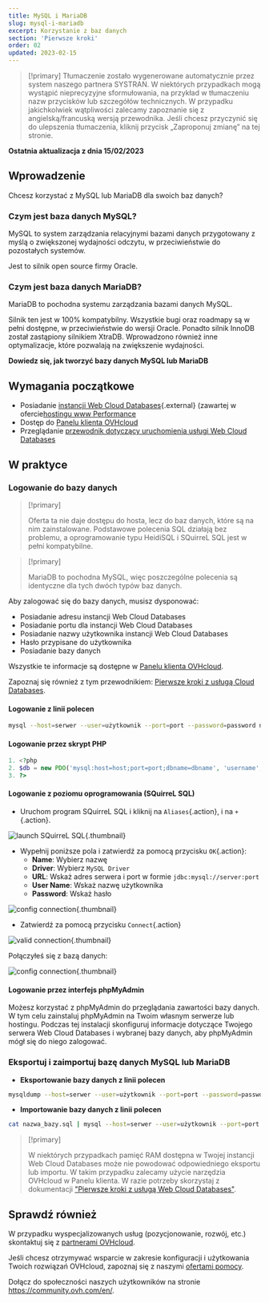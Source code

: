 ```yaml
---
title: MySQL i MariaDB
slug: mysql-i-mariadb
excerpt: Korzystanie z baz danych
section: 'Pierwsze kroki'
order: 02
updated: 2023-02-15
---
```


> [!primary]
> Tłumaczenie zostało wygenerowane automatycznie przez system naszego partnera SYSTRAN. W niektórych przypadkach mogą wystąpić nieprecyzyjne sformułowania, na przykład w tłumaczeniu nazw przycisków lub szczegółów technicznych. W przypadku jakichkolwiek wątpliwości zalecamy zapoznanie się z angielską/francuską wersją przewodnika. Jeśli chcesz przyczynić się do ulepszenia tłumaczenia, kliknij przycisk „Zaproponuj zmianę” na tej stronie.
>

**Ostatnia aktualizacja z dnia 15/02/2023**

## Wprowadzenie

Chcesz korzystać z MySQL lub MariaDB dla swoich baz danych?

### Czym jest baza danych MySQL?

MySQL to system zarządzania relacyjnymi bazami danych przygotowany z myślą o zwiększonej wydajności odczytu, w przeciwieństwie do pozostałych systemów.

Jest to silnik open source firmy Oracle.

### Czym jest baza danych MariaDB?

MariaDB to pochodna systemu zarządzania bazami danych MySQL.

Silnik ten jest w 100% kompatybilny. Wszystkie bugi oraz roadmapy są w pełni dostępne, w przeciwieństwie do wersji Oracle. Ponadto silnik InnoDB został zastąpiony silnikiem XtraDB. Wprowadzono również inne optymalizacje, które pozwalają na zwiększenie wydajności.

**Dowiedz się, jak tworzyć bazy danych MySQL lub MariaDB**
  
## Wymagania początkowe

- Posiadanie [instancji Web Cloud Databases](https://www.ovh.pl/cloud/cloud-databases/){.external} (zawartej w ofercie[hostingu www Performance](https://www.ovhcloud.com/pl/web-hosting/)
- Dostęp do [Panelu klienta OVHcloud](https://www.ovh.com/auth/?action=gotomanager&from=https://www.ovh.pl/&ovhSubsidiary=pl)
- Przeglądanie [przewodnik dotyczący uruchomienia usługi Web Cloud Databases](https://docs.ovh.com/pl/clouddb/pierwsze-kroki-z-clouddb/)

## W praktyce

### Logowanie do bazy danych

> [!primary]
>
> Oferta ta nie daje dostępu do hosta, lecz do baz danych, które są na nim zainstalowane. Podstawowe polecenia SQL działają bez problemu, a oprogramowanie typu HeidiSQL i SQuirreL SQL jest w pełni kompatybilne.
> 

> [!primary]
>
> MariaDB to pochodna MySQL, więc poszczególne polecenia są identyczne dla tych dwóch typów baz danych.
> 

Aby zalogować się do bazy danych, musisz dysponować:

- Posiadanie adresu instancji Web Cloud Databases
- Posiadanie portu dla instancji Web Cloud Databases
- Posiadanie nazwy użytkownika instancji Web Cloud Databases
- Hasło przypisane do użytkownika
- Posiadanie bazy danych

Wszystkie te informacje są dostępne w [Panelu klienta OVHcloud](https://www.ovh.com/auth/?action=gotomanager&from=https://www.ovh.pl/&ovhSubsidiary=pl).

Zapoznaj się również z tym przewodnikiem: [Pierwsze kroki z usługą Cloud Databases](https://docs.ovh.com/pl/clouddb/pierwsze-kroki-z-clouddb/).

#### Logowanie z linii polecen

```bash
mysql --host=serwer --user=użytkownik --port=port --password=password nazwa_bazy
```

#### Logowanie przez skrypt PHP

```php
1. <?php
2. $db = new PDO('mysql:host=host;port=port;dbname=dbname', 'username', 'password');
3. ?>
```

#### Logowanie z poziomu oprogramowania (SQuirreL SQL)

- Uruchom program SQuirreL SQL i kliknij na `Aliases`{.action}, i na `+`{.action}.

![launch SQuirreL SQL](images/1.PNG){.thumbnail}

- Wypełnij poniższe pola i zatwierdź za pomocą przycisku `OK`{.action}:
    - **Name**: Wybierz nazwę
    - **Driver**: Wybierz `MySQL Driver`
    - **URL**: Wskaż adres serwera i port w formie `jdbc:mysql://server:port`
    - **User Name**: Wskaż nazwę użytkownika
    - **Password**: Wskaż hasło

![config connection](images/2.PNG){.thumbnail}

- Zatwierdź za pomocą przycisku `Connect`{.action}

![valid connection](images/3.PNG){.thumbnail}

Połączyłeś się z bazą danych:

![config connection](images/4.PNG){.thumbnail}

#### Logowanie przez interfejs phpMyAdmin

Możesz korzystać z phpMyAdmin do przeglądania zawartości bazy danych. W tym celu zainstaluj phpMyAdmin na Twoim własnym serwerze lub hostingu. Podczas tej instalacji skonfiguruj informacje dotyczące Twojego serwera Web Cloud Databases i wybranej bazy danych, aby phpMyAdmin mógł się do niego zalogować.

### Eksportuj i zaimportuj bazę danych MySQL lub MariaDB

- **Eksportowanie bazy danych z linii polecen**

```bash
mysqldump --host=serwer --user=użytkownik --port=port --password=password nazwa_bazy > nazwa_bazy.sql
```

- **Importowanie bazy danych z linii polecen**

```bash
cat nazwa_bazy.sql | mysql --host=serwer --user=użytkownik --port=port --password=password nazwa_bazy
```

> [!primary]
>
> W niektórych przypadkach pamięć RAM dostępna w Twojej instancji Web Cloud Databases może nie powodować odpowiedniego eksportu lub importu. W takim przypadku zalecamy użycie narzędzia OVHcloud w Panelu klienta. W razie potrzeby skorzystaj z dokumentacji ["Pierwsze kroki z usługą Web Cloud Databases"](https://docs.ovh.com/pl/clouddb/pierwsze-kroki-z-clouddb/).
>

## Sprawdź również

W przypadku wyspecjalizowanych usług (pozycjonowanie, rozwój, etc.) skontaktuj się z [partnerami OVHcloud](https://partner.ovhcloud.com/pl/).

Jeśli chcesz otrzymywać wsparcie w zakresie konfiguracji i użytkowania Twoich rozwiązań OVHcloud, zapoznaj się z naszymi [ofertami pomocy](https://www.ovhcloud.com/pl/support-levels/).

Dołącz do społeczności naszych użytkowników na stronie <https://community.ovh.com/en/>. 